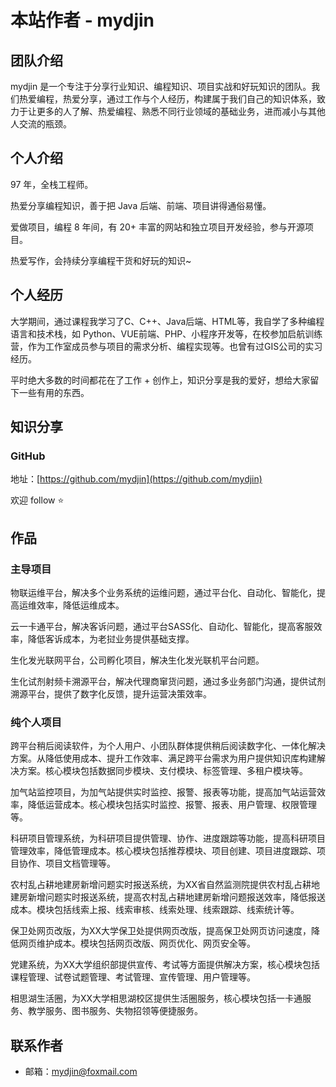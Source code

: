 # 本站作者 - mydjin

## 团队介绍
mydjin 是一个专注于分享行业知识、编程知识、项目实战和好玩知识的团队。我们热爱编程，热爱分享，通过工作与个人经历，构建属于我们自己的知识体系，致力于让更多的人了解、热爱编程、熟悉不同行业领域的基础业务，进而减小与其他人交流的瓶颈。

## 个人介绍

97 年，全栈工程师。

热爱分享编程知识，善于把 Java 后端、前端、项目讲得通俗易懂。

爱做项目，编程 8 年间，有 20+ 丰富的网站和独立项目开发经验，参与开源项目。

热爱写作，会持续分享编程干货和好玩的知识~



## 个人经历

大学期间，通过课程我学习了C、C++、Java后端、HTML等，我自学了多种编程语言和技术栈，如 Python、VUE前端、PHP、小程序开发等，在校参加启航训练营，作为工作室成员参与项目的需求分析、编程实现等。也曾有过GIS公司的实习经历。

平时绝大多数的时间都花在了工作 + 创作上，知识分享是我的爱好，想给大家留下一些有用的东西。



## 知识分享



### GitHub


地址：[https://github.com/mydjin](https://github.com/mydjin) 

欢迎 follow ⭐️

## 作品

### 主导项目

物联运维平台，解决多个业务系统的运维问题，通过平台化、自动化、智能化，提高运维效率，降低运维成本。

云一卡通平台，解决客诉问题，通过平台SASS化、自动化、智能化，提高客服效率，降低客诉成本，为老挝业务提供基础支撑。

生化发光联网平台，公司孵化项目，解决生化发光联机平台问题。

生化试剂射频卡溯源平台，解决代理商窜货问题，通过多业务部门沟通，提供试剂溯源平台，提供了数字化反馈，提升运营决策效率。


### 纯个人项目

跨平台稍后阅读软件，为个人用户、小团队群体提供稍后阅读数字化、一体化解决方案。从降低使用成本、提升工作效率、满足跨平台需求为用户提供知识库构建解决方案。核心模块包括数据同步模块、支付模块、标签管理、多租户模块等。

加气站监控项目，为加气站提供实时监控、报警、报表等功能，提高加气站运营效率，降低运营成本。核心模块包括实时监控、报警、报表、用户管理、权限管理等。

科研项目管理系统，为科研项目提供管理、协作、进度跟踪等功能，提高科研项目管理效率，降低管理成本。核心模块包括推荐模块、项目创建、项目进度跟踪、项目协作、项目文档管理等。

农村乱占耕地建房新增问题实时报送系统，为XX省自然监测院提供农村乱占耕地建房新增问题实时报送系统，提高农村乱占耕地建房新增问题报送效率，降低报送成本。模块包括线索上报、线索审核、线索处理、线索跟踪、线索统计等。

保卫处网页改版，为XX大学保卫处提供网页改版，提高保卫处网页访问速度，降低网页维护成本。模块包括网页改版、网页优化、网页安全等。

党建系统，为XX大学组织部提供宣传、考试等方面提供解决方案，核心模块包括课程管理、试卷试题管理、考试管理、宣传管理、用户管理等。

相思湖生活圈，为XX大学相思湖校区提供生活圈服务，核心模块包括一卡通服务、教学服务、图书服务、失物招领等便捷服务。

## 联系作者

- 邮箱：[mydjin@foxmail.com](mailto:mydjin@foxmail.com)
